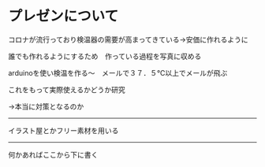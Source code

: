 # プレゼンについて

コロナが流行っており検温器の需要が高まってきている→安価に作れるように

誰でも作れるようにするため　作っている過程を写真に収める

arduinoを使い検温を作る〜　メールで３７．５℃以上でメールが飛ぶ

これをもって実際使えるかどうか研究

→本当に対策となるのか

---

イラスト屋とかフリー素材を用いる

---

何かあればここから下に書く

